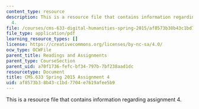 ```yaml
---
content_type: resource
description: This is a resource file that contains information regarding assignment
  4.
file: /courses/cms-633-digital-humanities-spring-2015/af8573b38b43c1bd7704e7619afee5b9_MITCMS_633S15_Assignment4.pdf
file_type: application/pdf
learning_resource_types: []
license: https://creativecommons.org/licenses/by-nc-sa/4.0/
ocw_type: OCWFile
parent_title: Readings and Assignments
parent_type: CourseSection
parent_uid: a70f1736-fefc-bf34-797b-7bf238aad1dc
resourcetype: Document
title: CMS.633 Spring 2015 Assignment 4
uid: af8573b3-8b43-c1bd-7704-e7619afee5b9
---
```

This is a resource file that contains information regarding assignment 4.